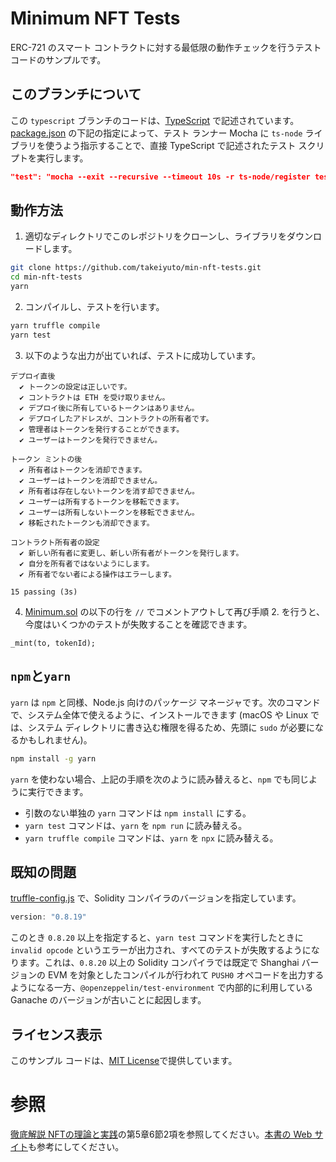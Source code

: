 # Minimum NFT Tests

ERC-721 のスマート コントラクトに対する最低限の動作チェックを行うテスト コードのサンプルです。

## このブランチについて

この `typescript` ブランチのコードは、[TypeScript](https://www.typescriptlang.org/) で記述されています。[package.json](./package.json) の下記の指定によって、テスト ランナー Mocha に `ts-node` ライブラリを使うよう指示することで、直接 TypeScript で記述されたテスト スクリプトを実行します。
```json
"test": "mocha --exit --recursive --timeout 10s -r ts-node/register test/**/*.ts"
```

## 動作方法

1. 適切なディレクトリでこのレポジトリをクローンし、ライブラリをダウンロードします。
```bash
git clone https://github.com/takeiyuto/min-nft-tests.git
cd min-nft-tests
yarn
```

2. コンパイルし、テストを行います。
```bash
yarn truffle compile
yarn test
```

3. 以下のような出力が出ていれば、テストに成功しています。
```
デプロイ直後
  ✔ トークンの設定は正しいです。
  ✔ コントラクトは ETH を受け取りません。
  ✔ デプロイ後に所有しているトークンはありません。
  ✔ デプロイしたアドレスが、コントラクトの所有者です。
  ✔ 管理者はトークンを発行することができます。
  ✔ ユーザーはトークンを発行できません。

トークン ミントの後
  ✔ 所有者はトークンを消却できます。
  ✔ ユーザーはトークンを消却できません。
  ✔ 所有者は存在しないトークンを消す却できません。
  ✔ ユーザーは所有するトークンを移転できます。
  ✔ ユーザーは所有しないトークンを移転できません。
  ✔ 移転されたトークンも消却できます。

コントラクト所有者の設定
  ✔ 新しい所有者に変更し、新しい所有者がトークンを発行します。
  ✔ 自分を所有者ではないようにします。
  ✔ 所有者でない者による操作はエラーします。

15 passing (3s)
```

4. [Minimum.sol](./contracts/Minimum.sol) の以下の行を `//` でコメントアウトして再び手順 2. を行うと、今度はいくつかのテストが失敗することを確認できます。
```solidity
_mint(to, tokenId);
```

## `npm`と`yarn`

`yarn` は `npm` と同様、Node.js 向けのパッケージ マネージャです。次のコマンドで、システム全体で使えるように、インストールできます (macOS や Linux では、システム ディレクトリに書き込む権限を得るため、先頭に `sudo` が必要になるかもしれません)。
```bash
npm install -g yarn
```

`yarn` を使わない場合、上記の手順を次のように読み替えると、`npm` でも同じように実行できます。
* 引数のない単独の `yarn` コマンドは `npm install` にする。
* `yarn test` コマンドは、`yarn` を `npm run` に読み替える。
* `yarn truffle compile` コマンドは、`yarn` を `npx` に読み替える。

## 既知の問題

[truffle-config.js](./truffle-config.js) で、Solidity コンパイラのバージョンを指定しています。
```js
version: "0.8.19"
```

このとき `0.8.20` 以上を指定すると、`yarn test` コマンドを実行したときに `invalid opcode` というエラーが出力され、すべてのテストが失敗するようになります。これは、`0.8.20` 以上の Solidity コンパイラでは既定で Shanghai バージョンの EVM を対象としたコンパイルが行われて `PUSH0` オペコードを出力するようになる一方、`@openzeppelin/test-environment` で内部的に利用している Ganache のバージョンが古いことに起因します。

## ライセンス表示

このサンプル コードは、[MIT License](LICENSE)で提供しています。

# 参照

[徹底解説 NFTの理論と実践](https://www.ohmsha.co.jp/book/9784274230608/)の第5章6節2項を参照してください。[本書の Web サイト](https://takeiyuto.github.io/nft-book)も参考にしてください。
